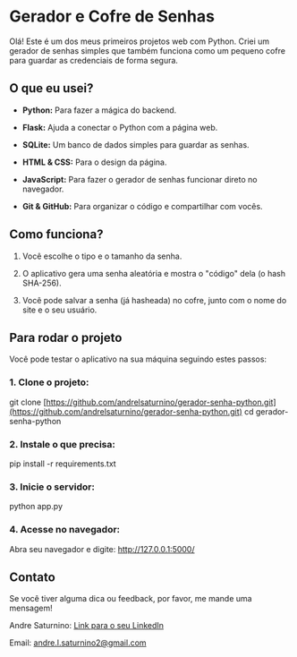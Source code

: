 # **Gerador e Cofre de Senhas**
 
Olá! Este é um dos meus primeiros projetos web com Python. Criei um gerador de senhas simples que também funciona como um pequeno cofre para guardar as credenciais de forma segura.

## **O que eu usei?**
 
+ **Python:** Para fazer a mágica do backend.

+ **Flask:** Ajuda a conectar o Python com a página web.

+ **SQLite:** Um banco de dados simples para guardar as senhas.

+ **HTML & CSS:** Para o design da página.

+ **JavaScript:** Para fazer o gerador de senhas funcionar direto no navegador.

+ **Git & GitHub:** Para organizar o código e compartilhar com vocês.

## **Como funciona?**
 
1. Você escolhe o tipo e o tamanho da senha.

2. O aplicativo gera uma senha aleatória e mostra o "código" dela (o hash SHA-256).

3. Você pode salvar a senha (já hasheada) no cofre, junto com o nome do site e o seu usuário.

## **Para rodar o projeto**

Você pode testar o aplicativo na sua máquina seguindo estes passos:

### 1. **Clone o projeto:**

git clone [https://github.com/andrelsaturnino/gerador-senha-python.git](https://github.com/andrelsaturnino/gerador-senha-python.git)
cd gerador-senha-python

### 2. **Instale o que precisa:**

pip install -r requirements.txt

### 3. **Inicie o servidor:**

python app.py

### 4. **Acesse no navegador:**
Abra seu navegador e digite: http://127.0.0.1:5000/

## **Contato**
Se você tiver alguma dica ou feedback, por favor, me mande uma mensagem!

Andre Saturnino: [Link para o seu LinkedIn](https://www.linkedin.com/in/andresaturnino/)

Email: andre.l.saturnino2@gmail.com
